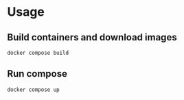 # Usage

## Build containers and download images

`docker compose build`

## Run compose

`docker compose up`
